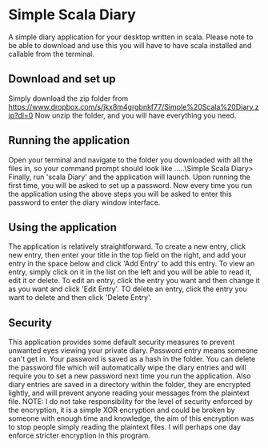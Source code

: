 # Simple Scala Diary

A simple diary application for your desktop written in scala.
Please note to be able to download and use this you will have to have scala installed and callable from the terminal.

## Download and set up

Simply download the zip folder from https://www.dropbox.com/s/jkx8m4grgbnkf77/Simple%20Scala%20Diary.zip?dl=0
Now unzip the folder, and you will have everything you need.

## Running the application

Open your terminal and navigate to the folder you downloaded with all the files in, so your command prompt should look like .....\Simple Scala Diary>
Finally, run 'scala Diary' and the application will launch. Upon running the first time, you will be asked to set up a password.
Now every time you run the application using the above steps you will be asked to enter this password to enter the diary window interface.

## Using the application

The application is relatively straightforward.
To create a new entry, click new entry, then enter your title in the top field on the right, and add your entry in the space below and click 'Add Entry' to add this entry.
To view an entry, simply click on it in the list on the left and you will be able to read it, edit it or delete.
To edit an entry, click the entry you want and then change it as you want and click 'Edit Entry'.
TO delete an entry, click the entry you want to delete and then click 'Delete Entry'.

## Security

This application provides some default security measures to prevent unwanted eyes viewing your private diary. Password entry means someone can't get in. Your password is saved as a hash in the folder. You can delete the password file which will automatically wipe the diary entries and will require you to set a new password next time you run the application. Also diary entries are saved in a directory within the folder, they are encrypted lightly, and will prevent anyone reading your messages from the plaintext file.
NOTE: I do not take responsibility for the level of security enforced by the encryption, it is a simple XOR encryption and could be broken by someone with enough time and knowledge, the aim of this encryption was to stop people simply reading the plaintext files. I will perhaps one day enforce stricter encryption in this program.
